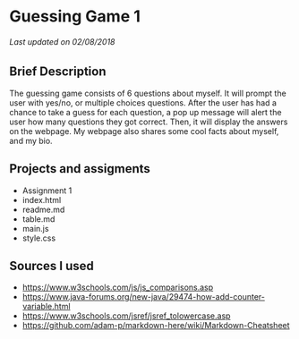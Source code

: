 # Guessing Game 1
###### Last updated on 02/08/2018

## Brief Description
The guessing game consists of 6 questions about myself. It will prompt the user with yes/no, or multiple choices questions. After the user has had a chance to take a guess for each question, a pop up message will alert the user how many questions they got correct. Then, it will display the answers on the webpage. My webpage also shares some cool facts about myself, and my bio.

## Projects and assigments 
- Assignment 1
- index.html
- readme.md
- table.md
- main.js
- style.css


## Sources I used
- https://www.w3schools.com/js/js_comparisons.asp
- https://www.java-forums.org/new-java/29474-how-add-counter-variable.html
- https://www.w3schools.com/jsref/jsref_tolowercase.asp 
- https://github.com/adam-p/markdown-here/wiki/Markdown-Cheatsheet
